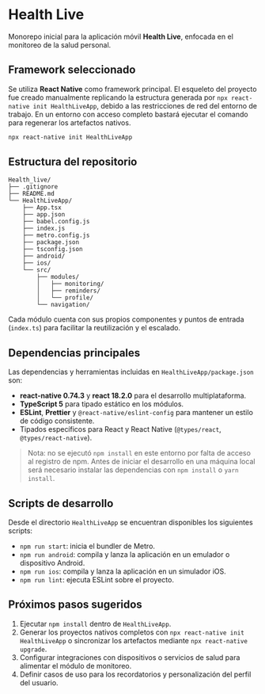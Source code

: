 # Health Live

Monorepo inicial para la aplicación móvil **Health Live**, enfocada en el monitoreo de la salud personal.

## Framework seleccionado

Se utiliza **React Native** como framework principal. El esqueleto del proyecto fue creado manualmente replicando la estructura generada por `npx react-native init HealthLiveApp`, debido a las restricciones de red del entorno de trabajo. En un entorno con acceso completo bastará ejecutar el comando para regenerar los artefactos nativos.

```bash
npx react-native init HealthLiveApp
```

## Estructura del repositorio

```
Health_live/
├── .gitignore
├── README.md
└── HealthLiveApp/
    ├── App.tsx
    ├── app.json
    ├── babel.config.js
    ├── index.js
    ├── metro.config.js
    ├── package.json
    ├── tsconfig.json
    ├── android/
    ├── ios/
    └── src/
        ├── modules/
        │   ├── monitoring/
        │   ├── reminders/
        │   └── profile/
        └── navigation/
```

Cada módulo cuenta con sus propios componentes y puntos de entrada (`index.ts`) para facilitar la reutilización y el escalado.

## Dependencias principales

Las dependencias y herramientas incluidas en `HealthLiveApp/package.json` son:

- **react-native 0.74.3** y **react 18.2.0** para el desarrollo multiplataforma.
- **TypeScript 5** para tipado estático en los módulos.
- **ESLint**, **Prettier** y `@react-native/eslint-config` para mantener un estilo de código consistente.
- Tipados específicos para React y React Native (`@types/react`, `@types/react-native`).

> Nota: no se ejecutó `npm install` en este entorno por falta de acceso al registro de npm. Antes de iniciar el desarrollo en una máquina local será necesario instalar las dependencias con `npm install` o `yarn install`.

## Scripts de desarrollo

Desde el directorio `HealthLiveApp` se encuentran disponibles los siguientes scripts:

- `npm run start`: inicia el bundler de Metro.
- `npm run android`: compila y lanza la aplicación en un emulador o dispositivo Android.
- `npm run ios`: compila y lanza la aplicación en un simulador iOS.
- `npm run lint`: ejecuta ESLint sobre el proyecto.

## Próximos pasos sugeridos

1. Ejecutar `npm install` dentro de `HealthLiveApp`.
2. Generar los proyectos nativos completos con `npx react-native init HealthLiveApp` o sincronizar los artefactos mediante `npx react-native upgrade`.
3. Configurar integraciones con dispositivos o servicios de salud para alimentar el módulo de monitoreo.
4. Definir casos de uso para los recordatorios y personalización del perfil del usuario.
